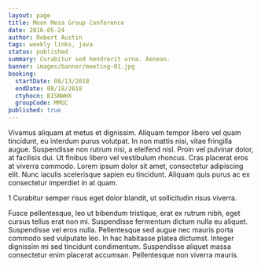 ```yaml
---
layout: page
title: Moon Mesa Group Conference
date: 2016-05-24
author: Robert Austin
tags: weekly links, java
status: published
summary: Curabitur sed hendrerit urna. Aenean.
banner: images/banner/meeting-01.jpg
booking:
  startDate: 08/13/2018
  endDate: 08/18/2018
  ctyhocn: BISNWHX
  groupCode: MMGC
published: true
---
```

Vivamus aliquam at metus et dignissim. Aliquam tempor libero vel quam tincidunt, eu interdum purus volutpat. In non mattis nisi, vitae fringilla augue. Suspendisse non rutrum nisi, a eleifend nisl. Proin vel pulvinar dolor, at facilisis dui. Ut finibus libero vel vestibulum rhoncus. Cras placerat eros at viverra commodo. Lorem ipsum dolor sit amet, consectetur adipiscing elit. Nunc iaculis scelerisque sapien eu tincidunt. Aliquam quis purus ac ex consectetur imperdiet in at quam.

1 Curabitur semper risus eget dolor blandit, ut sollicitudin risus viverra.

Fusce pellentesque, leo ut bibendum tristique, erat ex rutrum nibh, eget cursus tellus erat non mi. Suspendisse fermentum dictum nulla eu aliquet. Suspendisse vel eros nulla. Pellentesque sed augue nec mauris porta commodo sed vulputate leo. In hac habitasse platea dictumst. Integer dignissim mi sed tincidunt condimentum. Suspendisse aliquet massa consectetur enim placerat accumsan. Pellentesque non viverra mauris.
